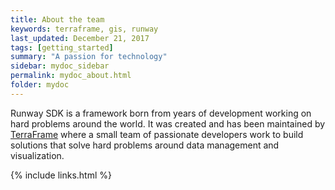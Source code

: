 ```yaml
---
title: About the team
keywords: terraframe, gis, runway
last_updated: December 21, 2017
tags: [getting_started]
summary: "A passion for technology"
sidebar: mydoc_sidebar
permalink: mydoc_about.html
folder: mydoc
---
```


Runway SDK is a framework born from years of development working on hard problems around the world.  It was created and has been maintained by [TerraFrame](http://terraframe.com) where a small team of passionate developers work to build solutions that solve hard problems around data management and visualization.    


{% include links.html %}
